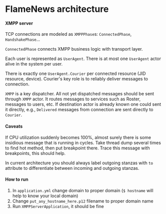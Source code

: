 # FlameNews architecture

#### XMPP server

TCP connections are modeled as `XMPPPhase`s: `ConnectedPhase`, `HandshakePhase`...

`ConnectedPhase` connects XMPP business logic with transport layer.

Each user is represented as `UserAgent`. There is at most one `UserAgent` actor alive in the system per user.

There is exactly one `UserAgent.Courier` per connected resource (JID resource, device). 
Courier's key role is to reliably deliver messages to connection.

`XMPP` is a key dispatcher. All not yet dispatched messages should be sent through `XMPP` actor. 
It routes messages to services such as Roster, messages to users, etc.
If destination actor is already known one could sent it directly, e.g., `Delivered` messages from connection are sent directly to `Courier`. 

#### Caveats

If CPU utilization suddenly becomes 100%, almost surely there is some insidious message that is running in cycles. 
Take thread dump several times to find hot method, then put breakpoint there. 
Trace this message with breakpoints, this should help.

In current architecture you should always label outgoing stanzas with `to` attribute to differentiate between incoming and outgoing stanzas.

#### How to run

1. In `application.yml` change domain to proper domain (`$ hostname` will help to know your local domain)
2. Change `put_any_hostname_here.p12` filename to proper domain name
3. Run `XMPPServerApplication`, it should be fine

